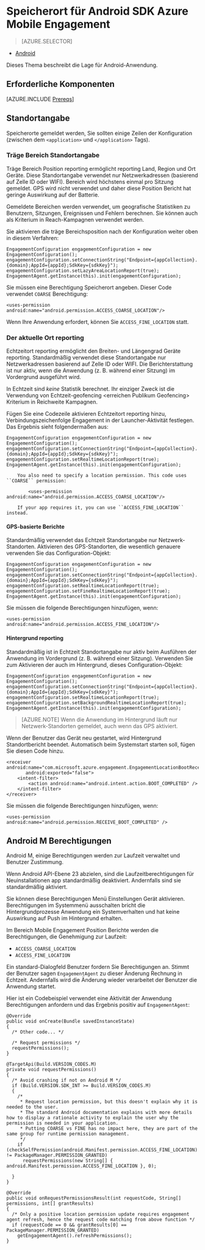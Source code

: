 <properties
    pageTitle="Speicherort für Android SDK Azure Mobile Engagement"
    description="Beschreibt die Position für Azure Mobile Engagement Android SDK konfigurieren"
    services="mobile-engagement"
    documentationCenter="mobile"
    authors="piyushjo"
    manager="erikre"
    editor="" />

<tags
    ms.service="mobile-engagement"
    ms.workload="mobile"
    ms.tgt_pltfrm="mobile-android"
    ms.devlang="Java"
    ms.topic="article"
    ms.date="08/12/2016"
    ms.author="piyushjo;ricksal" />

# <a name="location-reporting-for-azure-mobile-engagement-android-sdk"></a>Speicherort für Android SDK Azure Mobile Engagement

> [AZURE.SELECTOR]
- [Android](mobile-engagement-android-integrate-engagement.md)

Dieses Thema beschreibt die Lage für Android-Anwendung.

## <a name="prerequisites"></a>Erforderliche Komponenten

[AZURE.INCLUDE [Prereqs](../../includes/mobile-engagement-android-prereqs.md)]

## <a name="location-reporting"></a>Standortangabe

Speicherorte gemeldet werden, Sie sollten einige Zeilen der Konfiguration (zwischen dem `<application>` und `</application>` Tags).

### <a name="lazy-area-location-reporting"></a>Träge Bereich Standortangabe

Träge Bereich Position reporting ermöglicht reporting Land, Region und Ort Geräte. Diese Standortangabe verwendet nur Netzwerkadressen (basierend auf Zelle ID oder WIFI). Bereich wird höchstens einmal pro Sitzung gemeldet. GPS wird nicht verwendet und daher diese Position Bericht hat geringe Auswirkung auf der Batterie.

Gemeldete Bereichen werden verwendet, um geografische Statistiken zu Benutzern, Sitzungen, Ereignissen und Fehlern berechnen. Sie können auch als Kriterium in Reach-Kampagnen verwendet werden.

Sie aktivieren die träge Bereichsposition nach der Konfiguration weiter oben in diesem Verfahren:

    EngagementConfiguration engagementConfiguration = new EngagementConfiguration();
    engagementConfiguration.setConnectionString("Endpoint={appCollection}.{domain};AppId={appId};SdkKey={sdkKey}");
    engagementConfiguration.setLazyAreaLocationReport(true);
    EngagementAgent.getInstance(this).init(engagementConfiguration);

Sie müssen eine Berechtigung Speicherort angeben. Dieser Code verwendet ``COARSE`` Berechtigung:

    <uses-permission android:name="android.permission.ACCESS_COARSE_LOCATION"/>

Wenn Ihre Anwendung erfordert, können Sie ``ACCESS_FINE_LOCATION`` statt.

### <a name="real-time-location-reporting"></a>Der aktuelle Ort reporting

Echtzeitort reporting ermöglicht den Breiten- und Längengrad Geräte reporting. Standardmäßig verwendet diese Standortangabe nur Netzwerkadressen basierend auf Zelle ID oder WIFI. Die Berichterstattung ist nur aktiv, wenn die Anwendung (z. B. während einer Sitzung) im Vordergrund ausgeführt wird.

In Echtzeit sind *keine* Statistik berechnet. Ihr einziger Zweck ist die Verwendung von Echtzeit-geofencing \<erreichen Publikum Geofencing\> Kriterium in Reichweite Kampagnen.

Fügen Sie eine Codezeile aktivieren Echtzeitort reporting hinzu, Verbindungszeichenfolge Engagement in der Launcher-Aktivität festlegen. Das Ergebnis sieht folgendermaßen aus:

    EngagementConfiguration engagementConfiguration = new EngagementConfiguration();
    engagementConfiguration.setConnectionString("Endpoint={appCollection}.{domain};AppId={appId};SdkKey={sdkKey}");
    engagementConfiguration.setRealtimeLocationReport(true);
    EngagementAgent.getInstance(this).init(engagementConfiguration);

        You also need to specify a location permission. This code uses ``COARSE`` permission:

            <uses-permission android:name="android.permission.ACCESS_COARSE_LOCATION"/>

        If your app requires it, you can use ``ACCESS_FINE_LOCATION`` instead.

#### <a name="gps-based-reporting"></a>GPS-basierte Berichte

Standardmäßig verwendet das Echtzeit Standortangabe nur Netzwerk-Standorten. Aktivieren des GPS-Standorten, die wesentlich genauere verwenden Sie das Configuration-Objekt:

    EngagementConfiguration engagementConfiguration = new EngagementConfiguration();
    engagementConfiguration.setConnectionString("Endpoint={appCollection}.{domain};AppId={appId};SdkKey={sdkKey}");
    engagementConfiguration.setRealtimeLocationReport(true);
    engagementConfiguration.setFineRealtimeLocationReport(true);
    EngagementAgent.getInstance(this).init(engagementConfiguration);

Sie müssen die folgende Berechtigungen hinzufügen, wenn:

    <uses-permission android:name="android.permission.ACCESS_FINE_LOCATION"/>

#### <a name="background-reporting"></a>Hintergrund reporting

Standardmäßig ist in Echtzeit Standortangabe nur aktiv beim Ausführen der Anwendung im Vordergrund (z. B. während einer Sitzung). Verwenden Sie zum Aktivieren der auch im Hintergrund, dieses Configuration-Objekt:

    EngagementConfiguration engagementConfiguration = new EngagementConfiguration();
    engagementConfiguration.setConnectionString("Endpoint={appCollection}.{domain};AppId={appId};SdkKey={sdkKey}");
    engagementConfiguration.setRealtimeLocationReport(true);
    engagementConfiguration.setBackgroundRealtimeLocationReport(true);
    EngagementAgent.getInstance(this).init(engagementConfiguration);

> [AZURE.NOTE] Wenn die Anwendung im Hintergrund läuft nur Netzwerk-Standorten gemeldet, auch wenn das GPS aktiviert.

Wenn der Benutzer das Gerät neu gestartet, wird Hintergrund Standortbericht beendet. Automatisch beim Systemstart starten soll, fügen Sie diesen Code hinzu.

    <receiver android:name="com.microsoft.azure.engagement.EngagementLocationBootReceiver"
           android:exported="false">
        <intent-filter>
            <action android:name="android.intent.action.BOOT_COMPLETED" />
        </intent-filter>
    </receiver>

Sie müssen die folgende Berechtigungen hinzufügen, wenn:

    <uses-permission android:name="android.permission.RECEIVE_BOOT_COMPLETED" />

## <a name="android-m-permissions"></a>Android M Berechtigungen

Android M, einige Berechtigungen werden zur Laufzeit verwaltet und Benutzer Zustimmung.

Wenn Android API-Ebene 23 abzielen, sind die Laufzeitberechtigungen für Neuinstallationen app standardmäßig deaktiviert. Andernfalls sind sie standardmäßig aktiviert.

Sie können diese Berechtigungen Menü Einstellungen Gerät aktivieren. Berechtigungen im Systemmenü ausschalten bricht die Hintergrundprozesse Anwendung ein Systemverhalten und hat keine Auswirkung auf Push im Hintergrund erhalten.

Im Bereich Mobile Engagement Position Berichte werden die Berechtigungen, die Genehmigung zur Laufzeit:

- `ACCESS_COARSE_LOCATION`
- `ACCESS_FINE_LOCATION`

Ein standard-Dialogfeld Benutzer fordern Sie Berechtigungen an. Stimmt der Benutzer sagen ``EngagementAgent`` zu dieser Änderung Rechnung in Echtzeit. Andernfalls wird die Änderung wieder verarbeitet der Benutzer die Anwendung startet.

Hier ist ein Codebeispiel verwendet eine Aktivität der Anwendung Berechtigungen anfordern und das Ergebnis positiv auf ``EngagementAgent``:

    @Override
    public void onCreate(Bundle savedInstanceState)
    {
      /* Other code... */

      /* Request permissions */
      requestPermissions();
    }

    @TargetApi(Build.VERSION_CODES.M)
    private void requestPermissions()
    {
      /* Avoid crashing if not on Android M */
      if (Build.VERSION.SDK_INT >= Build.VERSION_CODES.M)
      {
        /*
         * Request location permission, but this doesn't explain why it is needed to the user.
         * The standard Android documentation explains with more details how to display a rationale activity to explain the user why the permission is needed in your application.
         * Putting COARSE vs FINE has no impact here, they are part of the same group for runtime permission management.
         */
        if (checkSelfPermission(android.Manifest.permission.ACCESS_FINE_LOCATION) != PackageManager.PERMISSION_GRANTED)
          requestPermissions(new String[] { android.Manifest.permission.ACCESS_FINE_LOCATION }, 0);

      }
    }

    @Override
    public void onRequestPermissionsResult(int requestCode, String[] permissions, int[] grantResults)
    {
      /* Only a positive location permission update requires engagement agent refresh, hence the request code matching from above function */
      if (requestCode == 0 && grantResults[0] == PackageManager.PERMISSION_GRANTED)
        getEngagementAgent().refreshPermissions();
    }
